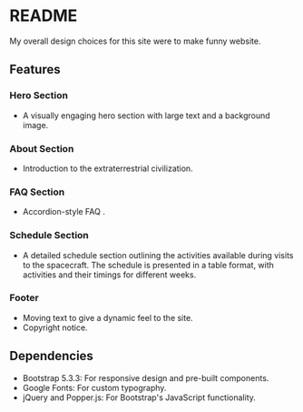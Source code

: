
# README

My overall design choices for this site were to make funny website. 

## Features

### Hero Section
- A visually engaging hero section with large text and a background image.

### About Section
- Introduction to the extraterrestrial civilization.

### FAQ Section
- Accordion-style FAQ .

### Schedule Section
- A detailed schedule section outlining the activities available during visits to the spacecraft. The schedule is presented in a table format, with activities and their timings for different weeks.

### Footer
- Moving text to give a dynamic feel to the site.
- Copyright notice.

## Dependencies

- Bootstrap 5.3.3: For responsive design and pre-built components.
- Google Fonts: For custom typography.
- jQuery and Popper.js: For Bootstrap's JavaScript functionality.

